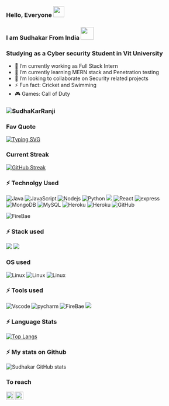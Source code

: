 
### Hello, Everyone <img src="https://raw.githubusercontent.com/MartinHeinz/MartinHeinz/master/wave.gif" width="30px">

### I am Sudhakar From India <img src="https://raw.githubusercontent.com/lipis/flag-icon-css/master/flags/4x3/in.svg" width="35px">
### Studying as a Cyber security Student in Vit University 


- 🔭 I’m currently working as Full Stack Intern
- 🌱 I’m currently learning MERN stack and Penetration testing
- 👯 I’m looking to collaborate on Security related projects 
- ⚡ Fun fact: Cricket and Swimming
- 🎮 Games: Call of Duty
### <img src="https://komarev.com/ghpvc/?username=SudhaKarRanji&label=Profile%20views&color=129e00&style=plastic" alt="SudhaKarRanji" />
### Fav Quote
[![Typing SVG](https://readme-typing-svg.herokuapp.com?font=fantasy&color=F7A113&size=25&center=true&vCenter=true&multiline=true&width=600&height=80&lines=%E5%B7%B2%E7%9F%A5%E7%9A%84%E6%81%B6%E9%AD%94%E8%83%9C%E8%BF%87%E6%9C%AA%E7%9F%A5%E7%9A%84%E7%A5%9E;%F0%9F%98%88+Known+devil+is+better+than+unknow+God+%F0%9F%94%B1)](https://git.io/typing-svg)
### Current Streak
[![GitHub Streak](http://github-readme-streak-stats.herokuapp.com?user=SudhaKarRanji&theme=blue-green&hide_border=true&currStreakNum=DD2727)](https://git.io/streak-stats)
### :zap: Technolgy Used
![Java](https://img.shields.io/badge/-java-E34A86?style=flat-square&logo=java)
![JavaScript](https://img.shields.io/badge/-JavaScript-black?style=flat-square&logo=javascript)
![Nodejs](https://img.shields.io/badge/-Node.js-black?style=flat-square&logo=Node-dot-js)
![Python](https://img.shields.io/badge/-Python-black?style=flat-square&logo=Python)
![](https://img.shields.io/badge/Spring-6DB33F?style=flat-square&logo=spring&logoColor=white)
![React](https://img.shields.io/badge/-React-black?style=flat-square&logo=react)
![express](https://img.shields.io/badge/-Express-430098?style=flat-square&logo=express)
![MongoDB](https://img.shields.io/badge/-MongoDB-black?style=flat-square&logo=mongodb)
![MySQL](https://img.shields.io/badge/-MySQL-black?style=flat-square&logo=mysql)
![Heroku](https://img.shields.io/badge/-Heroku-430098?style=flat-square&logo=heroku)
![Heroku](https://img.shields.io/badge/-Netlify-430098?style=flat-square&logo=netlify)
![GitHub](https://img.shields.io/badge/-GitHub-181717?style=flat-square&logo=github)

![FireBae](https://img.shields.io/badge/-FireBase-181717?style=flat-square&logo=firebase)
### :zap: Stack used
![](https://img.shields.io/badge/Java-Spring_Boot-blueviolet)  ![](https://img.shields.io/badge/JavaScript-MERN-blueviolet)
### OS used
![Linux](https://img.shields.io/badge/-Linux-181717?style=flat-square&logo=linux) 
![Linux](https://img.shields.io/badge/-Windows-430098?style=flat-square&logo=windows) 
![Linux](https://img.shields.io/badge/Kali_Linux-557C94?style=flat-square&logo=kali-linux&logoColor=white) 
### :zap: Tools used
![Vscode](https://img.shields.io/badge/Visual_Studio_Code-0078D4?style=flat-square&logo=visual%20studio%20code)
![pycharm](https://img.shields.io/badge/pycharm-143?style=flat-sqyare&logo=pycharm&logoColor=black&color=black&labelColor=green)
![FireBae](https://img.shields.io/badge/Eclipse-2C2255?style=flat-square&logo=eclipse&logoColor=white)
![](https://img.shields.io/badge/Postman-FF6C37?style=flat-square&logo=postman&logoColor=green)

### :zap: Language Stats
[![Top Langs](https://github-readme-stats.vercel.app/api/top-langs/?username=SudhaKarRanji&theme=cobalt)](https://github.com/SudhaKarRanji/github-readme-stats) 



### :zap: My stats on Github
![Sudhakar GitHub stats](https://github-readme-stats.vercel.app/api?username=SudhaKarRanji&show_icons=true&theme=algolia)

### To reach
<a href="https://twitter.com/prince_ranji">
  <img align="left" alt="Sudhakar Ranjith | Twitter" width="22px" src="https://raw.githubusercontent.com/peterthehan/peterthehan/master/assets/twitter.svg" />
</a>
<a href="https://www.linkedin.com/in/sudhakar-b-0837b2156/">
  <img align="left" alt="Sudhakar's LinkedIN" width="22px" src="https://raw.githubusercontent.com/peterthehan/peterthehan/master/assets/linkedin.svg" />
</a>


